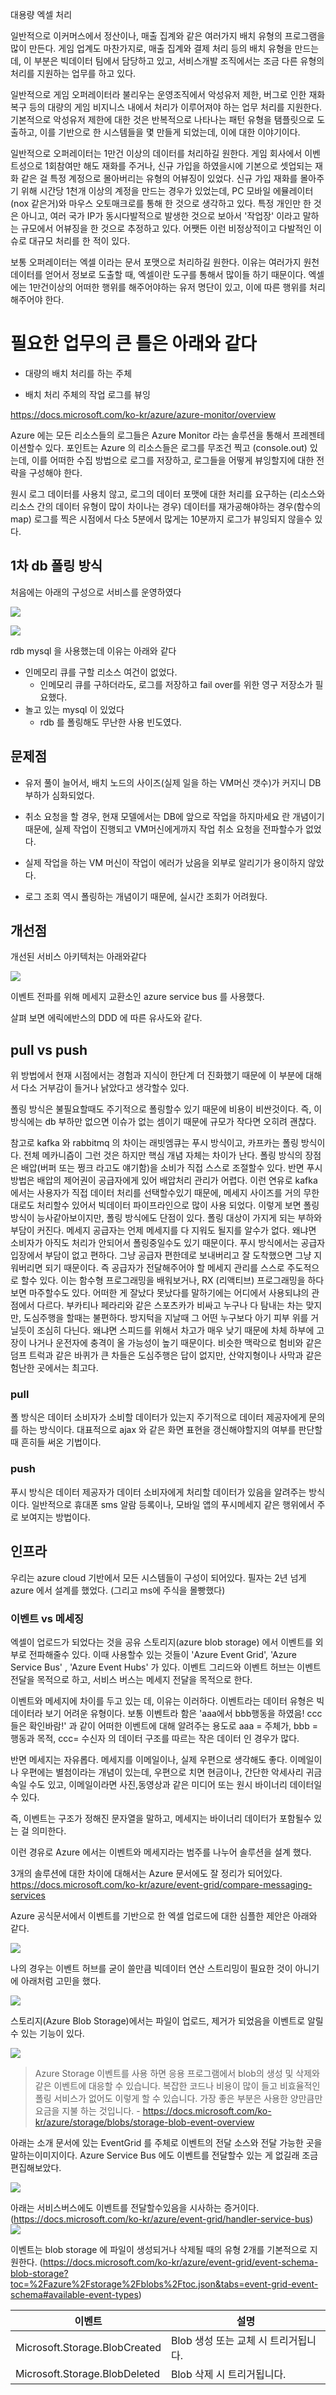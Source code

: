 
대용량 엑셀 처리

일반적으로 이커머스에서 정산이나, 매출 집계와 같은 여러가지 배치 유형의 프로그램을 많이 만든다. 게임 업계도 마찬가지로, 매출 집계와 결제 처리 등의 배치 유형을 만드는데, 이 부분은 빅데이터 팀에서 담당하고 있고, 서비스개발 조직에서는 조금 다른 유형의 처리를 지원하는 업무를 하고 있다.

일반적으로 게임 오퍼레이터라 불리우는 운영조직에서 악성유저 제한, 버그로 인한 재화 복구 등의 대량의 게임 비지니스 내에서 처리가 이루어져야 하는 업무 처리를 지원한다.
기본적으로 악성유저 제한에 대한 것은 반복적으로 나타나는 패턴 유형을 탬플릿으로 도출하고, 이를 기반으로 한 시스템들을 몇 만들게 되었는데, 이에 대한 이야기이다.

일반적으로 오퍼레이터는 1만건 이상의 데이터를 처리하길 원한다. 게임 회사에서 이벤트성으로 1회참여만 해도 재화를 주거나, 신규 가입을 하였을시에 기본으로 셋업되는 재화 같은 걸 특정 계정으로 몰아버리는 유형의 어뷰징이 있었다. 신규 가입 재화를 몰아주기 위해 시간당 1천개 이상의 계정을 만드는 경우가 있었는데, PC 모바일 에뮬레이터(nox 같은거)와 마우스 오토매크로를 통해 한 것으로 생각하고 있다. 특정 개인만 한 것은 아니고, 여러 국가 IP가 동시다발적으로 발생한 것으로 보아서 '작업장' 이라고 말하는 규모에서 어뷰징을 한 것으로 추정하고 있다. 어쨋든 이런 비정상적이고 다발적인 이슈로 대규모 처리를 한 적이 있다.

보통 오퍼레이터는 엑셀 이라는 문서 포맷으로 처리하길 원한다. 이유는 여러가지 원천 데이터를 얻어서 정보로 도출할 때, 엑셀이란 도구를 통해서 많이들 하기 때문이다. 
엑셀에는 1만건이상의 어떠한 행위를 해주어야하는 유저 명단이 있고, 이에 따른 행위를 처리해주어야 한다.


# 필요한 업무의 큰 틀은 아래와 같다

- 대량의 배치 처리를 하는 주체

- 배치 처리 주체의 작업 로그를 뷰잉

https://docs.microsoft.com/ko-kr/azure/azure-monitor/overview


Azure 에는 모든 리소스들의 로그들은 Azure Monitor 라는 솔루션을 통해서 프레젠테이션할수 있다. 포인트는 Azure 의 리소스들은 로그를 무조건 찍고 (console.out) 있는데, 이를 어떠한 수집 방법으로 로그를 저장하고, 로그들을 어떻게 뷰잉할지에 대한 전략을 구성해야 한다.

원시 로그 데이터를 사용치 않고, 로그의 데이터 포맷에 대한 처리를 요구하는 (리소스와 리소스 간의 데이터 유형이 많이 차이나는 경우) 데이터를 재가공해야하는 경우(함수의 map) 로그를 찍은 시점에서 다소 5분에서 많게는 10분까지 로그가 뷰잉되지 않을수 있다.  


## 1차 db 폴링 방식

처음에는 아래의 구성으로 서비스를 운영하였다

![](images/803da778.png)

![](images/ba94c1a4.png)

rdb mysql 을 사용했는데 이유는 아래와 같다

- 인메모리 큐를 구할 리소스 여건이 없었다.
    - 인메모리 큐를 구하더라도, 로그를 저장하고 fail over를 위한 영구 저장소가 필요했다.
- 놀고 있는 mysql 이 있었다
    - rdb 를 폴링해도 무난한 사용 빈도였다.
    


## 문제점

- 유저 풀이 늘어서, 배치 노드의 사이즈(실제 일을 하는 VM머신 갯수)가 커지니 DB 부하가 심화되었다.

- 취소 요청을 할 경우, 현재 모델에서는 DB에 앞으로 작업을 하지마세요 란 개념이기 때문에, 실제 작업이 진행되고 VM머신에게까지 작업 취소 요청을 전파할수가 없었다.

- 실제 작업을 하는 VM 머신이 작업이 에러가 났음을 외부로 알리기가 용이하지 않았다.

- 로그 조회 역시 폴링하는 개념이기 때문에, 실시간 조회가 어려웠다.


## 개선점

개선된 서비스 아키텍처는 아래와같다

![](images/4669d332.png)

이벤트 전파를 위해 메세지 교환소인 azure service bus 를 사용했다. 

살펴 보면 에릭에반스의 DDD 에 따른 유사도와 같다. 


## pull vs push

위 방법에서 현재 시점에서는 경험과 지식이 한단계 더 진화했기 때문에 이 부분에 대해서 다소 거부감이 들거나 낡았다고 생각할수 있다.

폴링 방식은 불필요할때도 주기적으로 폴링할수 있기 때문에 비용이 비싼것이다. 즉, 이 방식에는 db 부하만 없으면 이슈가 없는 셈이기 때문에 규모가 작다면 오히려 괜찮다.

참고로 kafka 와 rabbitmq 의 차이는 래빗엠큐는 푸시 방식이고, 카프카는 폴링 방식이다. 전체 메카니즘이 그런 것은 하지만 핵심 개념 자체는 차이가 난다. 폴링 방식의 장점은 배압(버퍼 또는 쩡크 라고도 얘기함)을 소비가 직접 스스로 조절할수 있다. 반면 푸시 방법은 배압의 제어권이 공급자에게 있어 배압처리 관리가 어렵다. 이런 연유로 kafka 에서는 사용자가 직접 데이터 처리를 선택할수있기 때문에, 메세지 사이즈를 거의 무한대로도 처리할수 있어서 빅데이터 파이프라인으로 많이 사용 되었다. 이렇게 보면 폴링 방식이 능사같아보이지만, 폴링 방식에도 단점이 있다. 폴링 대상이 가지게 되는 부하와 부담이 커진다. 메세지 공급자는 언제 메세지를 다 지워도 될지를 알수가 없다. 왜냐면 소비자가 아직도 처리가 안되어서 폴링중일수도 있기 때문이다. 푸시 방식에서는 공급자 입장에서 부담이 없고 편하다. 그냥 공급자 편한데로 보내버리고 잘 도착했으면 그냥 지워버리면 되기 때문이다. 즉 공급자가 전달해주어야 할 메세지 관리를 스스로 주도적으로 할수 있다. 이는 함수형 프로그래밍을 배워보거나, RX (리액티브) 프로그래밍을 하다 보면 마주할수도 있다. 어떠한 게 잘났다 못났다를 말하기에는 어디에서 사용되냐의 관점에서 다르다. 부카티나 페라리와 같은 스포츠카가 비싸고 누구나 다 탐내는 차는 맞지만, 도심주행을 할때는 불편하다. 방지턱을 지날때 그 어떤 누구보다 아기 피부 위를 거닐듯이 조심히 다닌다. 왜냐면 스피드를 위해서 차고가 매우 낮기 때문에 차체 하부에 고장이 나거나 운전자에 충격이 올 가능성이 높기 때문이다. 비슷한 맥락으로 험비와 같은 덤프 트럭과 같은 바퀴가 큰 차들은 도심주행은 답이 없지만, 산악지형이나 사막과 같은 험난한 곳에서는 최고다.


### pull

폴 방식은 데이터 소비자가 소비할 데이터가 있는지 주기적으로 데이터 제공자에게 문의를 하는 방식이다. 대표적으로 ajax 와 같은 화면 표현을 갱신해야할지의 여부를 판단할 때 흔히들 써온 기법이다.


### push

푸시 방식은 데이터 제공자가 데이터 소비자에게 처리할 데이터가 있음을 알려주는 방식이다. 일반적으로 휴대폰 sms 알람 등록이나, 모바일 앱의 푸시메세지 같은 행위에서 주로 보여지는 방법이다.




## 인프라

우리는 azure cloud 기반에서 모든 시스템들이 구성이 되어있다. 필자는 2년 넘게 azure 에서 설계를 했었다. (그리고 ms에 주식을 몰빵했다)


### 이벤트 vs 메세징

엑셀이 업로드가 되었다는 것을 공유 스토리지(azure blob storage) 에서 이벤트를 외부로 전파해줄수 있다. 이때 사용할수 있는 것들이 'Azure Event Grid', 'Azure Service Bus'  , 'Azure Event Hubs' 가 있다. 이벤트 그리드와 이벤트 허브는 이벤트 전달을 목적으로 하고, 서비스 버스는 메세지 전달을 목적으로 한다.

이벤트와 메세지에 차이를 두고 있는 데, 이유는 이러하다. 이벤트라는 데이터 유형은 빅데이터라 보기 어려운 유형이다. 보통 이벤트라 함은 'aaa에서 bbb행동을 하였음! ccc들은 확인바람!' 과 같이 어떠한 이벤트에 대해 알려주는 용도로 aaa = 주체가, bbb = 행동과 목적, ccc= 수신자 의 데이터 구조를 따르는 작은 데이터 인 경우가 많다.

반면 메세지는 자유롭다. 메세지를 이메일이나, 실제 우편으로 생각해도 좋다. 이메일이나 우편에는 별첨이라는 개념이 있는데, 우편으로 치면 현금이나, 간단한 악세사리 귀금속일 수도 있고, 이메일이라면 사진,동영상과 같은 미디어 또는 원시 바이너리 데이터일 수 있다. 

즉, 이벤트는 구조가 정해진 문자열을 말하고, 메세지는 바이너리 데이터가 포함될수 있는 걸 의미한다. 

이런 경유로 Azure 에서는 이벤트와 메세지라는 범주를 나누어 솔루션을 설계 했다.

3개의 솔루션에 대한 차이에 대해서는 Azure 문서에도 잘 정리가 되어있다.
https://docs.microsoft.com/ko-kr/azure/event-grid/compare-messaging-services



Azure 공식문서에서 이벤트를 기반으로 한 엑셀 업로드에 대한 심플한 제안은 아래와 같다.

![](images/4c5982b5.png)

나의 경우는 이벤트 허브를 굳이 쓸만큼 빅데이터 연산 스트리밍이 필요한 것이 아니기에 아래처럼 고민을 했다.

![](images/cabc725d.png)

스토리지(Azure Blob Storage)에서는 파일이 업로드, 제거가 되었음을 이벤트로 알릴수 있는 기능이 있다. 

![](images/49c1af3f.png)

> Azure Storage 이벤트를 사용 하면 응용 프로그램에서 blob의 생성 및 삭제와 같은 이벤트에 대응할 수 있습니다. 복잡한 코드나 비용이 많이 들고 비효율적인 폴링 서비스가 없어도 이렇게 할 수 있습니다. 가장 좋은 부분은 사용한 양만큼만 요금을 지불 하는 것입니다. - https://docs.microsoft.com/ko-kr/azure/storage/blobs/storage-blob-event-overview

아래는 소개 문서에 있는 EventGrid 를 주체로 이벤트의 전달 소스와 전달 가능한 곳을 말하는이미지이다. Azure Service Bus 에도 이벤트를 전달할수 있는 게 없길래 조금 편집해보았다.

![](images/7422f71d.png)

아래는 서비스버스에도 이벤트를 전달할수있음을 시사하는 증거이다. (https://docs.microsoft.com/ko-kr/azure/event-grid/handler-service-bus)
![](images/7a9f8fad.png)



이벤트는 blob storage 에 파일이 생성되거나 삭제될 때의 유형 2개를 기본적으로 지원한다. (https://docs.microsoft.com/ko-kr/azure/event-grid/event-schema-blob-storage?toc=%2Fazure%2Fstorage%2Fblobs%2Ftoc.json&tabs=event-grid-event-schema#available-event-types)

|이벤트|설명|
|---|---|
|Microsoft.Storage.BlobCreated|Blob 생성 또는 교체 시 트리거됩니다.|
|Microsoft.Storage.BlobDeleted|Blob 삭제 시 트리거됩니다.|
